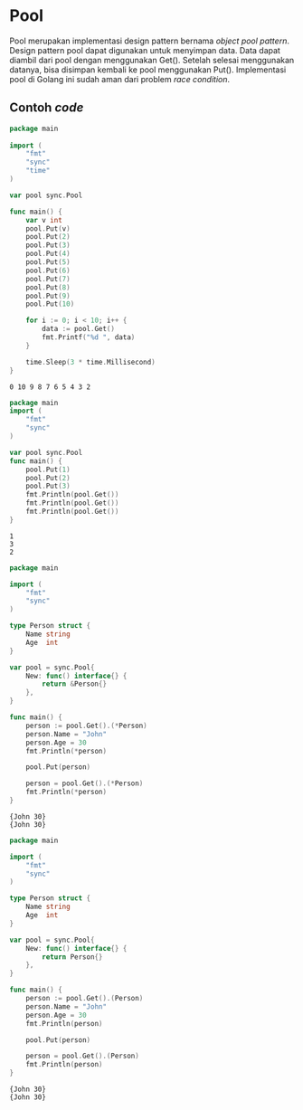 # Pool

Pool merupakan implementasi design pattern bernama _object pool pattern_. Design pattern pool dapat digunakan untuk menyimpan data. Data dapat diambil dari pool dengan menggunakan Get(). Setelah selesai menggunakan datanya, bisa disimpan kembali ke pool menggunakan Put(). Implementasi pool di Golang ini sudah aman dari problem _race condition_.

## Contoh _code_

```go
package main
 
import (
    "fmt"
    "sync"
    "time"
)

var pool sync.Pool

func main() {
    var v int
    pool.Put(v)
    pool.Put(2)
    pool.Put(3)
    pool.Put(4)
    pool.Put(5)
    pool.Put(6)
    pool.Put(7)
    pool.Put(8)
    pool.Put(9)
    pool.Put(10)

    for i := 0; i < 10; i++ {
        data := pool.Get()
        fmt.Printf("%d ", data)
    }

    time.Sleep(3 * time.Millisecond)    
}
```

```
0 10 9 8 7 6 5 4 3 2
```

```go
package main
import (
    "fmt"
    "sync"
)

var pool sync.Pool
func main() {
    pool.Put(1)
    pool.Put(2)
    pool.Put(3)
    fmt.Println(pool.Get())
    fmt.Println(pool.Get())
    fmt.Println(pool.Get())
}
```

```
1
3
2
```

```go
package main

import (
	"fmt"
	"sync"
)

type Person struct {
	Name string
	Age  int
}

var pool = sync.Pool{
	New: func() interface{} {
		return &Person{}
	},
}

func main() {
	person := pool.Get().(*Person)
	person.Name = "John"
	person.Age = 30
	fmt.Println(*person)

	pool.Put(person)

	person = pool.Get().(*Person)
	fmt.Println(*person)
}

```

```
{John 30}
{John 30}
```

```go
package main

import (
	"fmt"
	"sync"
)

type Person struct {
	Name string
	Age  int
}

var pool = sync.Pool{
	New: func() interface{} {
		return Person{}
	},
}

func main() {
	person := pool.Get().(Person)
	person.Name = "John"
	person.Age = 30
	fmt.Println(person)

	pool.Put(person)

	person = pool.Get().(Person)
	fmt.Println(person)
}

```

```
{John 30}
{John 30}
```
